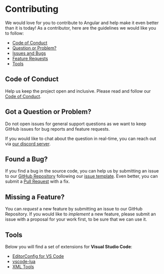 # Contributing

We would love for you to contribute to Angular and help make it even better than it is
today! As a contributor, here are the guidelines we would like you to follow:

 - [Code of Conduct](#coc)
 - [Question or Problem?](#question)
 - [Issues and Bugs](#issue)
 - [Feature Requests](#feature)
 - [Tools](#tools)

## <a name="coc"></a> Code of Conduct
Help us keep the project open and inclusive. Please read and follow our [Code of Conduct][coc].

## <a name="question"></a> Got a Question or Problem?
Do not open issues for general support questions as we want to keep GitHub issues for bug reports and feature requests.

If you would like to chat about the question in real-time, you can reach out via [our discord server][discord].

## <a name="issue"></a> Found a Bug?
If you find a bug in the source code, you can help us by submitting an issue to our [GitHub Repository][github] following our [issue template][issue-template]. Even better, you can submit a [Pull Request][pr-template] with a fix.

## <a name="feature"></a> Missing a Feature?
You can *request* a new feature by submitting an issue to our GitHub Repository. If you would like to *implement* a new feature, please submit an issue with a proposal for your work first, to be sure that we can use it.

## <a name="tools"></a> Tools

Below you will find a set of extensions for **Visual Studio Code**:
- [EditorConfig for VS Code](https://marketplace.visualstudio.com/items?itemName=EditorConfig.EditorConfig)
- [vscode-lua](https://marketplace.visualstudio.com/items?itemName=trixnz.vscode-lua)
- [XML Tools](https://marketplace.visualstudio.com/items?itemName=DotJoshJohnson.xml)

<!-- LINKS -->
[coc]: ./.github/CODE_OF_CONDUCT.md
[issue-template]: ./.github/ISSUE_TEMPLATE.md
[pr-template]: ./.github/PULL_REQUEST_TEMPLATE.md
[github]: https://github.com/malucooo/otxserver-new
[discord]: https://discord.gg/7dnCeau
